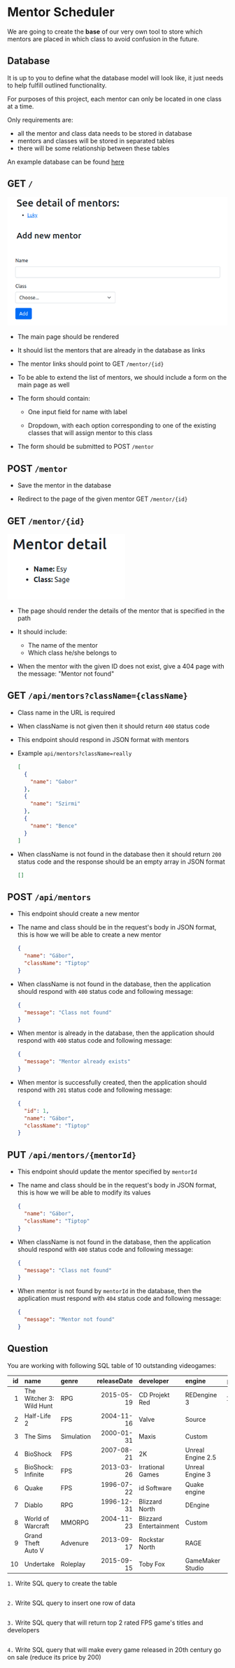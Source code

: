 # Mentor Scheduler

We are going to create the **base** of our very own tool to store which mentors
are placed in which class to avoid confusion in the future.

## Database

It is up to you to define what the database model will look
like, it just needs to help fulfill outlined functionality.

For purposes of this project, each mentor can only be located
in one class at a time.

Only requirements are:

* all the mentor and class data needs to be stored in database
* mentors and classes will be stored in separated tables
* there will be some relationship between these tables

An example database can be found [here](./assets/mentor_schedule.sql)

## GET `/`

![index](assets/backend-rating.png)

- The main page should be rendered

- It should list the mentors that are already in the database as links

- The mentor links should point to GET `/mentor/{id}`

- To be able to extend the list of mentors, we should include a form
  on the main page as well

- The form should contain:

  - One input field for name with label

  - Dropdown, with each option corresponding to one of the existing
    classes that will assign mentor to this class

- The form should be submitted to POST `/mentor`


## POST `/mentor`

- Save the mentor in the database

- Redirect to the page of the given mentor
  GET `/mentor/{id}`

## GET `/mentor/{id}`

![rating](assets/backend-index.png)

- The page should render the details of the mentor that is specified in the path

- It should include:

  - The name of the mentor
  - Which class he/she belongs to

- When the mentor with the given ID does not exist, give a 404 page with the message: "Mentor not found"

## GET `/api/mentors?className={className}`

- Class name in the URL is required
- When className is not given then it should return `400` status code
- This endpoint should respond in JSON format with mentors
- Example `api/mentors?className=really`

  ```json
  [
    {
      "name": "Gabor"
    },
    {
      "name": "Szirmi"
    },
    {
      "name": "Bence"
    }
  ]
  ```

- When className is not found in the database then it should return `200` status code
  and the response should be an empty array in JSON format

  ```json
  []
  ```

## POST `/api/mentors`

- This endpoint should create a new mentor
- The name and class should be in the request's body in JSON format, this is how
  we will be able to create a new mentor

  ```json
  {
    "name": "Gábor",
    "className": "Tiptop"
  }
  ```

- When className is not found in the database, then the application should respond with
  `400` status code and following message:

  ```json
  {
    "message": "Class not found"
  }
  ```
- When mentor is already in the database, then the application should respond with
  `400` status code and following message:

  ```json
  {
    "message": "Mentor already exists"
  }
  ```
- When mentor is successfully created, then the application should respond with
  `201` status code and following message:

  ```json
  {
    "id": 1,
    "name": "Gábor",
    "className": "Tiptop"
  }
  ```


## PUT `/api/mentors/{mentorId}`

- This endpoint should update the mentor specified by `mentorId`

- The name and class should be in the request's body in JSON format, this is how
  we will be able to modify its values

  ```json
  {
    "name": "Gábor",
    "className": "Tiptop"
  }
  ```

- When className is not found in the database, then the application should respond with
  `400` status code and following message:

  ```json
  {
    "message": "Class not found"
  }
  ```

- When mentor is not found by `mentorId` in the database, then the application must respond
  with `404` status code and following message:

  ```json
  {
    "message": "Mentor not found"
  }
  ```

## Question

You are working with following SQL table of 10 outstanding videogames:

| id | name                     | genre      | releaseDate | developer              | engine            | price | rating |
|---:|:-------------------------|:-----------|------------:|:-----------------------|:------------------|------:|-------:|
|  1 | The Witcher 3: Wild Hunt | RPG        |  2015-05-19 | CD Projekt Red         | REDengine 3       |  1499 |    9.2 |
|  2 | Half-Life 2              | FPS        |  2004-11-16 | Valve                  | Source            |   299 |    8.7 |
|  3 | The Sims                 | Simulation |  2000-01-31 | Maxis                  | Custom            |   199 |      9 |
|  4 | BioShock                 | FPS        |  2007-08-21 | 2K                     | Unreal Engine 2.5 |   350 |    9.1 |
|  5 | BioShock: Infinite       | FPS        |  2013-03-26 | Irrational Games       | Unreal Engine 3   |   699 |    8.4 |
|  6 | Quake                    | FPS        |  1996-07-22 | id Software            | Quake engine      |   299 |    8.6 |
|  7 | Diablo                   | RPG        |  1996-12-31 | Blizzard North         | DEngine           |   299 |    8.9 |
|  8 | World of Warcraft        | MMORPG     |  2004-11-23 | Blizzard Entertainment | Custom            |   499 |    8.8 |
|  9 | Grand Theft Auto V       | Advenure   |  2013-09-17 | Rockstar North         | RAGE              |   899 |    8.8 |
| 10 | Undertake                | Roleplay   |  2015-09-15 | Toby Fox               | GameMaker Studio  |   399 |    9.1 |

`1.` Write SQL query to create the table

```mysql

```

`2.` Write SQL query to insert one row of data

```mysql

```


`3.` Write SQL query that will return top 2 rated FPS game's
titles and developers

```mysql

```


`4.` Write SQL query that will make every game released in 20th century
go on sale (reduce its price by 200)

```mysql

```
